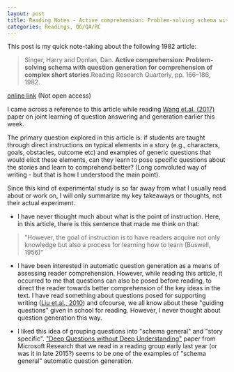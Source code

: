 ```yaml
---
layout: post
title: Reading Notes - Active comprehension: Problem-solving schema with question generation for comprehension of complex short stories
categories: Readings, QG/QA/RC
---
```

This post is my quick note-taking about the following 1982 article:
> Singer,  Harry  and  Donlan,  Dan. **Active  comprehension: Problem-solving  schema  with  question  generation  for comprehension of complex short stories**.Reading Research Quarterly, pp. 166–186, 1982.

[online link](https://www.jstor.org/stable/747482) (Not open access)

I came across a reference to this article while reading [Wang et.al. (2017)](https://nishkalavallabhi.github.io/QAGReadings2/) paper on joint learning of question answering and generation earlier this week.

The primary question explored in this article is: if students are taught through direct instructions on typical elements in a story (e.g., characters, goals, obstacles, outcome etc) and examples of generic questions that would elicit these elements, can they learn to pose specific questions about the stories and learn to comprehend better? 
(Long convoluted way of writing - but that is how I understood the main point).

Since this kind of experimental study is so far away from what I usually read about or work on, I will only summarize my key takeaways or thoughts, not their actual experiment.

* I have never thought much about what is the point of instruction. Here, in this article, there is this sentence that made me think on that:
> "However, the goal of instruction is to have readers acquire not only knowledge but also a process for learning how to learn (Buswell, 1956)"

* I have been interested in automatic question generation as a means of assessing reader comprehension. However, while reading this article, it occurred to me that questions can also be posed before reading, to direct the reader towards better comprehension of the key ideas in the text. I have read something about questions posed for supporting writing ([Liu et.al., 2010](http://dl.acm.org/citation.cfm?id=2155347)) and ofcourse, we all know about these "guiding questions" given in school for reading. However, I never thought about question generation this way. 

* I liked this idea of grouping questions into "schema general" and "story specific". ["Deep Questions without Deep Understanding"](http://www.aclweb.org/anthology/P15-1086) paper from Microsoft Research that we read in a reading group early last year (or was it in late 2015?) seems to be one of the examples of "schema general" automatic question generation. 
